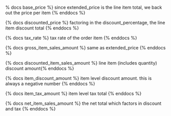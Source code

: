 % docs base_price %} since extended_price is the line item total, we back out the price per item {% enddocs %}

{% docs discounted_price %} factoring in the discount_percentage, the line item discount total {% enddocs %}

{% docs tax_rate %} tax rate of the order item {% enddocs %}

{% docs gross_item_sales_amount %} same as extended_price {% enddocs %}

{% docs discounted_item_sales_amount %} line item (includes quantity) discount amount{% enddocs %}

{% docs item_discount_amount %} item level discount amount. this is always a negative number {% enddocs %}

{% docs item_tax_amount %} item level tax total {% enddocs %}

{% docs net_item_sales_amount %} the net total which factors in discount and tax {% enddocs %}